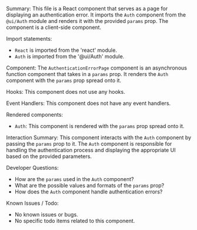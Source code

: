 Summary:
This file is a React component that serves as a page for displaying an authentication error. It imports the `Auth` component from the `@ui/Auth` module and renders it with the provided `params` prop. The component is a client-side component.

Import statements:
- `React` is imported from the 'react' module.
- `Auth` is imported from the '@ui/Auth' module.

Component:
The `AuthenticationErrorPage` component is an asynchronous function component that takes in a `params` prop. It renders the `Auth` component with the `params` prop spread onto it.

Hooks:
This component does not use any hooks.

Event Handlers:
This component does not have any event handlers.

Rendered components:
- `Auth`: This component is rendered with the `params` prop spread onto it.

Interaction Summary:
This component interacts with the `Auth` component by passing the `params` prop to it. The `Auth` component is responsible for handling the authentication process and displaying the appropriate UI based on the provided parameters.

Developer Questions:
- How are the `params` used in the `Auth` component?
- What are the possible values and formats of the `params` prop?
- How does the `Auth` component handle authentication errors?

Known Issues / Todo:
- No known issues or bugs.
- No specific todo items related to this component.